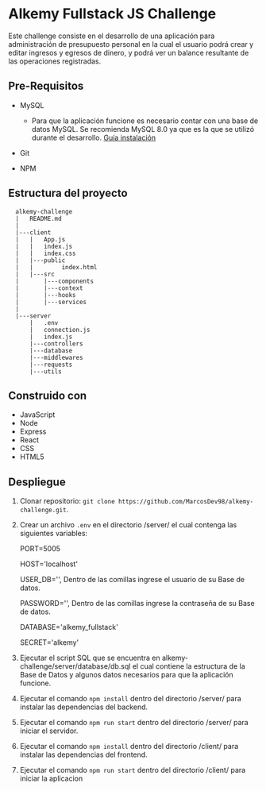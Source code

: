 # Alkemy Fullstack JS Challenge

Este challenge consiste en el desarrollo de una aplicación para administración de presupuesto personal en la cual el usuario podrá crear y editar ingresos y egresos de dinero, y podrá ver un balance resultante de las operaciones registradas.

## Pre-Requisitos

* MySQL 

  * Para que la aplicación funcione es necesario contar con una base de datos MySQL. Se recomienda MySQL 8.0 ya que es la que se utilizó durante el desarrollo. [Guía instalación](https://dev.mysql.com/doc/refman/8.0/en/installing.html)

* Git
* NPM



## Estructura del proyecto

```
  alkemy-challenge
  |   README.md
  |
  |---client
  |   |   App.js
  |   |   index.js
  |   |   index.css
  |   |---public
  |   |        index.html
  |   |---src
  |       |---components
  |       |---context
  |       |---hooks
  |       |---services
  |
  |---server
      |   .env
      |   connection.js
      |   index.js
      |---controllers
      |---database
      |---middlewares
      |---requests
      |---utils
```


## Construido con

* JavaScript
* Node
* Express
* React
* CSS
* HTML5


## Despliegue


1. Clonar repositorio:  `git clone https://github.com/MarcosDev98/alkemy-challenge.git`.
2. Crear un archivo `.env` en el directorio /server/ el cual contenga las siguientes variables: 

    PORT=5005

    HOST='localhost'
    
    USER_DB='', Dentro de las comillas ingrese el usuario de su Base de datos.
    
    PASSWORD='', Dentro de las comillas ingrese la contraseña de su Base de datos.
    
    DATABASE='alkemy_fullstack'  
    
    SECRET='alkemy'

    
3. Ejecutar el script SQL que se encuentra en alkemy-challenge/server/database/db.sql el cual contiene la estructura de la Base de Datos y algunos datos necesarios para que la aplicación funcione.
4. Ejecutar el comando `npm install` dentro del directorio /server/ para instalar las dependencias del backend.
5. Ejecutar el comando `npm run start` dentro del directorio /server/ para iniciar el servidor.
6. Ejecutar el comando `npm install` dentro del directorio /client/ para instalar las dependencias del frontend.
7. Ejecutar el comando `npm run start` dentro del directorio /client/ para iniciar la aplicacion

